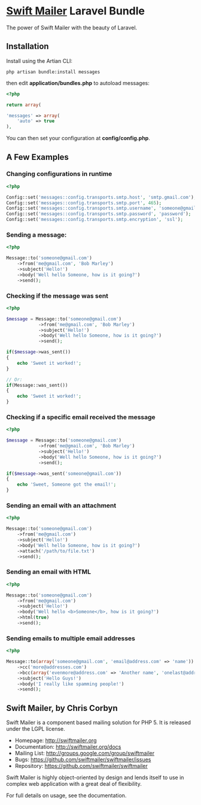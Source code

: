 # [Swift Mailer](http://swiftmailer.org) Laravel Bundle

The power of Swift Mailer with the beauty of Laravel.

## Installation

Install using the Artian CLI:

	php artisan bundle:install messages

then edit **application/bundles.php** to autoload messages:

```php
<?php

return array(

'messages' => array(
	'auto' => true
),

```
	
You can then set your configuration at **config/config.php**.

## A Few Examples

### Changing configurations in runtime

```php
<?php

Config::set('messages::config.transports.smtp.host', 'smtp.gmail.com');
Config::set('messages::config.transports.smtp.port', 465);
Config::set('messages::config.transports.smtp.username', 'someone@gmail.com');
Config::set('messages::config.transports.smtp.password', 'password');
Config::set('messages::config.transports.smtp.encryption', 'ssl');

```

### Sending a message:

```php
<?php

Message::to('someone@gmail.com')
	->from('me@gmail.com', 'Bob Marley')
	->subject('Hello!')
	->body('Well hello Someone, how is it going?')
	->send();
```

### Checking if the message was sent

```php
<?php

$message = Message::to('someone@gmail.com')
			->from('me@gmail.com', 'Bob Marley')
			->subject('Hello!')
			->body('Well hello Someone, how is it going?')
			->send();

if($message->was_sent())
{
	echo 'Sweet it worked!';
}

// Or:
if(Message::was_sent())
{
	echo 'Sweet it worked!';
}
```

### Checking if a specific email received the message

```php
<?php

$message = Message::to('someone@gmail.com')
			->from('me@gmail.com', 'Bob Marley')
			->subject('Hello!')
			->body('Well hello Someone, how is it going?')
			->send();

if($message->was_sent('someone@gmail.com'))
{
	echo 'Sweet, Someone got the email!';
}
```

### Sending an email with an attachment

```php
<?php

Message::to('someone@gmail.com')
	->from('me@gmail.com')
	->subject('Hello!')
	->body('Well hello Someone, how is it going?')
	->attach('/path/to/file.txt')
	->send();
```

### Sending an email with HTML

```php
<?php

Message::to('someone@gmail.com')
	->from('me@gmail.com')
	->subject('Hello!')
	->body('Well hello <b>Someone</b>, how is it going?')
	->html(true)
	->send();
```

### Sending emails to multiple email addresses

```php
<?php

Message::to(array('someone@gmail.com', 'email@address.com' => 'name'))
	->cc('more@addresses.com')
	->bcc(array('evenmore@address.com' => 'Another name', 'onelast@address.com'))
	->subject('Hello Guys!')
	->body('I really like spamming people!')
	->send(); 
```

## Swift Mailer, by Chris Corbyn

Swift Mailer is a component based mailing solution for PHP 5.
It is released under the LGPL license.

- Homepage:      http://swiftmailer.org
- Documentation: http://swiftmailer.org/docs
- Mailing List:  http://groups.google.com/group/swiftmailer
- Bugs:          https://github.com/swiftmailer/swiftmailer/issues
- Repository:    https://github.com/swiftmailer/swiftmailer

Swift Mailer is highly object-oriented by design and lends itself
to use in complex web application with a great deal of flexibility.

For full details on usage, see the documentation.